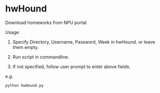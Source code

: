 # hwHound
Download homeworks from NPU portal

Usage: 

1. Specify Directory, Username, Password, Week in hwHound. or leave them empty.

2. Run script in commandline.
 
3. If not specified, follow user prompt to enter above fields.

e.g.
```
python hwHound.py
```

